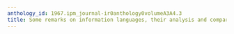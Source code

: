 ```yaml
---
anthology_id: 1967.ipm_journal-ir0anthology0volumeA3A4.3
title: Some remarks on information languages, their analysis and comparison
---
```

